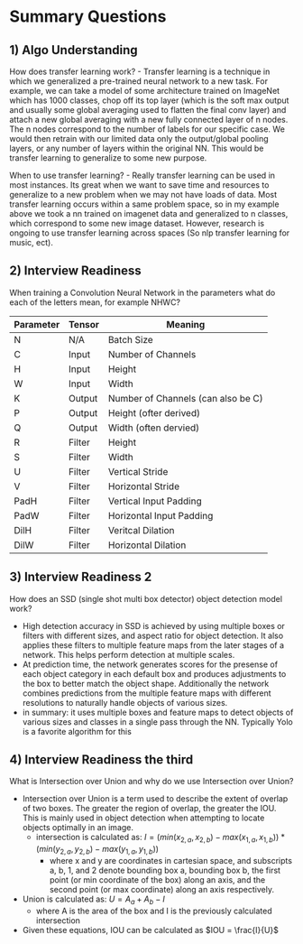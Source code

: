 # Summary Questions

## 1)  Algo Understanding
How does transfer learning work?
    - Transfer learning is a technique in which we generalized a pre-trained neural network to a new task. For example, we can take a model of some architecture trained on ImageNet which has 1000 classes, chop off its top layer (which is the soft max output and usually some global averaging used to flatten the final conv layer) and attach a new global averaging with a new fully connected layer of n nodes. The n nodes correspond to the number of labels for our specific case. We would then retrain with our limited data only the output/global pooling layers, or any number of layers within the original NN. This would be transfer learning to generalize to some new purpose. 
    
When to use transfer learning?
    - Really transfer learning can be used in most instances. Its great when we want to save time and resources to generalize to a new problem when we may not have loads of data. Most transfer learning occurs within a same problem space, so in my example above we took a nn trained on imagenet data and generalized to n classes, which correspond to some new image dataset. However, research is ongoing to use transfer learning across spaces (So nlp transfer learning for music, ect). 
    
    
## 2) Interview Readiness
When training a Convolution Neural Network in the parameters what do each of the letters mean, for example NHWC?

| Parameter  | Tensor | Meaning |
| ------------- | ------------- | ------------- |
| N | N/A | Batch Size |
| C | Input | Number of Channels |
| H | Input | Height |
| W | Input | Width |
| K | Output | Number of Channels (can also be C) |
| P | Output | Height (ofter derived) |
| Q | Output | Width (often dervied) |
| R | Filter | Height | 
| S | Filter | Width |
| U | Filter | Vertical Stride |
| V | Filter | Horizontal Stride |
| PadH | Filter | Vertical Input Padding |
| PadW | Filter | Horizontal Input Padding |
| DilH | Filter | Veritcal Dilation |
| DilW | Filter | Horizontal Dilation |

## 3) Interview Readiness 2
How does an SSD (single shot multi box detector) object detection model work?
 - High detection accuracy in SSD is achieved by using multiple boxes or filters with different sizes, and aspect ratio for object detection. It also applies these filters to multiple feature maps from the later stages of a network. This helps perform detection at multiple scales.
 - At prediction time, the network generates scores for the presense of each object category in each default box and produces adjustments to the box to better match the object shape. Additionally the network combines predictions from the multiple feature maps with different resolutions to naturally handle objects of various sizes. 
 - in summary: it uses multiple boxes and feature maps to detect objects of various sizes and classes in a single pass through the NN. Typically Yolo is a favorite algorithm for this

## 4) Interview Readiness the third
What is Intersection over Union and why do we use Intersection over Union? <br>
 - Intersection over Union is a term used to describe the extent of overlap of two boxes. The greater the region of overlap, the greater the IOU. This is mainly used in object detection when attempting to locate objects optimally in an image. <br>
     - intersection is calculated as: $I = ( min(x_{2,a}, x_{2,b}) - max(x_{1,a}, x_{1,b}) ) * ( min(y_{2,a}, y_{2,b}) - max(y_{1,a}, y_{1,b}) )$ <br>
        - where x and y are coordinates in cartesian space, and subscripts a, b, 1, and 2 denote bounding box a, bounding box b, the first point (or min coordinate of the box) along an axis, and the second point (or max coordinate) along an axis respectively. <br>
 - Union is calculated as: $U = A_{a} + A_{b} - I$ <br>
     - where A is the area of the box and I is the previously calculated intersection
 - Given these equations, IOU can be calculated as $IOU = \frac{I}{U}$

